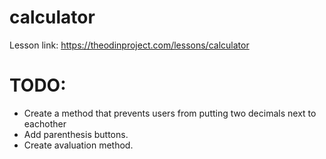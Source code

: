 # calculator

Lesson link: https://theodinproject.com/lessons/calculator

# TODO:

- Create a method that prevents users from putting two decimals next to eachother
- Add parenthesis buttons.
- Create avaluation method.
